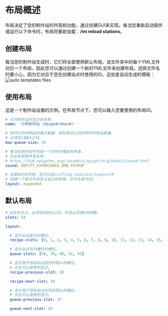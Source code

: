 # 布局概述

布局决定了您的制作站的外观和功能，通过创建GUI来实现。每当您重新启动插件或运行以下命令时，布局将重新加载：**/mi reload stations**。

## 创建布局

每当您的制作站生成时，它们将全部使用默认布局。该文件夹中的每个YML文件对应一个布局，因此您可以通过创建一个新的YML文件来创建布局。选择文件名时要小心，因为它对应于您在创建站点时使用的ID。这些是自动生成的模板：
![auto templates files](https://i.imgur.com/N3D5bqh.png)

## 使用布局

这是一个制作站设置的示例。在布局节点下，您可以输入您要使用的布局ID。

``` yaml
# 打开制作站时显示的名称
name: '示例制作站 (#page#/#max#)'

# 制作队列中物品的最大数量，即玩家可以同时制作的物品数量。
# 必须在1到64之间。
max-queue-size: 10

# 每当在制作站中完成一个动作时播放的声音。
# 在此处获取声音名称：
# https://hub.spigotmc.org/javadocs/spigot/org/bukkit/Sound.html
sound: ENTITY_EXPERIENCE_ORB_PICKUP

# 这是GUI的外观。您可以在crafting-stations/layouts中
# 创建一个新文件来定义自己的布局，文件名即为ID。
layout: expanded
```

## 默认布局

``` yaml
# GUI的大小。必须在9到54之间，并且必须是9的倍数。
slots: 54

layout:

  # 显示站点配方的槽位。
  recipe-slots: [0, 1, 2, 3, 4, 5, 6, 7, 8, 9, 10, 11, 12, 13, 14, 15, 16, 17, 21, 22, 23]

  # 显示站点队列槽位的槽位。
  queue-slots: [38, 39, 40, 41, 42]

  # 显示用于导航站点配方的箭头的槽位。
  # 仅在可以使用时显示。
  recipe-previous-slot: 20

  recipe-next-slot: 24

  # 显示用于导航站点队列的箭头的槽位。
  # 仅在可以使用时显示。
  queue-previous-slot: 37

  queue-next-slot: 43
```

